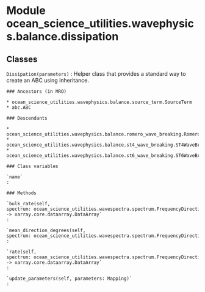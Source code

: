 Module ocean_science_utilities.wavephysics.balance.dissipation
==============================================================

Classes
-------

`Dissipation(parameters)`
:   Helper class that provides a standard way to create an ABC using
    inheritance.

    ### Ancestors (in MRO)

    * ocean_science_utilities.wavephysics.balance.source_term.SourceTerm
    * abc.ABC

    ### Descendants

    * ocean_science_utilities.wavephysics.balance.romero_wave_breaking.RomeroWaveBreaking
    * ocean_science_utilities.wavephysics.balance.st4_wave_breaking.ST4WaveBreaking
    * ocean_science_utilities.wavephysics.balance.st6_wave_breaking.ST6WaveBreaking

    ### Class variables

    `name`
    :

    ### Methods

    `bulk_rate(self, spectrum: ocean_science_utilities.wavespectra.spectrum.FrequencyDirectionSpectrum) ‑> xarray.core.dataarray.DataArray`
    :

    `mean_direction_degrees(self, spectrum: ocean_science_utilities.wavespectra.spectrum.FrequencyDirectionSpectrum)`
    :

    `rate(self, spectrum: ocean_science_utilities.wavespectra.spectrum.FrequencyDirectionSpectrum) ‑> xarray.core.dataarray.DataArray`
    :

    `update_parameters(self, parameters: Mapping)`
    :
